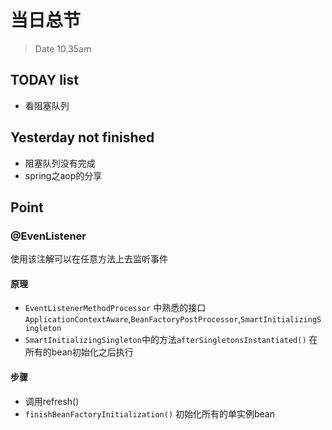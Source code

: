 # 当日总节

> Date 10.35am

## TODAY  list

* 看阻塞队列

## Yesterday not finished

* 阻塞队列没有完成
* spring之aop的分享

## Point

### @EvenListener

使用该注解可以在任意方法上去监听事件

#### 原理

* `EventListenerMethodProcessor`  中熟悉的接口 `ApplicationContextAware`,`BeanFactoryPostProcessor`,`SmartInitializingSingleton`
* `SmartInitializingSingleton`中的方法`afterSingletonsInstantiated()` 在所有的bean初始化之后执行

#### 步骤

* 调用refresh()
* `finishBeanFactoryInitialization()` 初始化所有的单实例bean  
